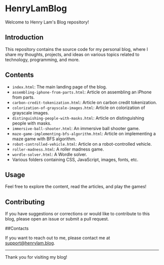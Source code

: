 # HenryLamBlog

Welcome to Henry Lam's Blog repository!

## Introduction

This repository contains the source code for my personal blog, where I share my thoughts, projects, and ideas on various topics related to technology, programming, and more.

## Contents

- `index.html`: The main landing page of the blog.
- `assembling-iphone-from-parts.html`: Article on assembling an iPhone from parts.
- `carbon-credit-tokenization.html`: Article on carbon credit tokenization.
- `colorization-of-grayscale-images.html`: Article on colorization of grayscale images.
- `distinguishing-people-with-masks.html`: Article on distinguishing people with masks.
- `immersive-ball-shooter.html`: An immersive ball shooter game.
- `maze-game-implementing-bfs-algorithm.html`: Article on implementing a maze game with BFS algorithm.
- `robot-controlled-vehicle.html`: Article on a robot-controlled vehicle.
- `roller-madness.html`: A roller madness game.
- `wordle-solver.html`: A Wordle solver.
- Various folders containing CSS, JavaScript, images, fonts, etc.

## Usage

Feel free to explore the content, read the articles, and play the games!

## Contributing

If you have suggestions or corrections or would like to contribute to this blog, please open an issue or submit a pull request.

##Contacts

If you want to reach out to me, please contact me at [support@henrylam.blog](mailto:support@henrylam.blog).

---

Thank you for visiting my blog!
